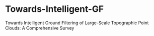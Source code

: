 # Towards-Intelligent-GF
Towards Intelligent Ground Filtering of Large-Scale Topographic Point Clouds: A Comprehensive Survey
